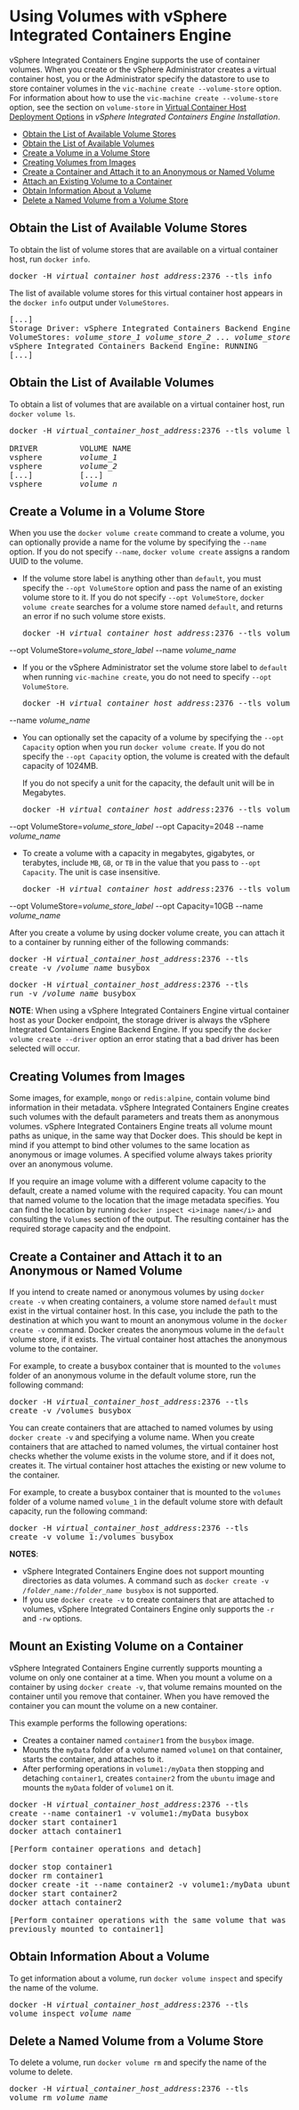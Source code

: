 # Using Volumes with vSphere Integrated Containers Engine #

vSphere Integrated Containers Engine supports the use of container volumes. When you create or the vSphere Administrator creates a virtual container host, you or the Administrator specify the datastore to use to store container volumes in the `vic-machine create --volume-store` option. For information about how to use the `vic-machine create --volume-store` option, see the section on `volume-store` in [Virtual Container Host Deployment Options](../vic_installation/vch_installer_options.html#volume-store) in *vSphere Integrated Containers Engine Installation*.  

- [Obtain the List of Available Volume Stores](#list_vs) 
- [Obtain the List of Available Volumes](#list_vols)
- [Create a Volume in a Volume Store](#create_vol)
- [Creating Volumes from Images](#image_volumes)
- [Create a Container and Attach it to an Anonymous or Named Volume](#create_container)
- [Attach an Existing Volume to a Container](#attach)
- [Obtain Information About a Volume](#inspect_vol) 
- [Delete a Named Volume from a Volume Store](#delete_vol) 

<a name="list_vs"></a>
## Obtain the List of Available Volume Stores ##

To obtain the list of volume stores that are available on a virtual container host, run `docker info`.

<pre>docker -H <i>virtual_container_host_address</i>:2376 --tls info</pre>

The list of available volume stores for this virtual container host appears in the `docker info` output under `VolumeStores`.

<pre>[...]
Storage Driver: vSphere Integrated Containers Backend Engine
VolumeStores: <i>volume_store_1</i> <i>volume_store_2</i> ... <i>volume_store_n</i>
vSphere Integrated Containers Backend Engine: RUNNING
[...]</pre>

<a name="list_vols"></a>
## Obtain the List of Available Volumes ##

To obtain a list of volumes that are available on a virtual container host, run `docker volume ls`.

<pre>docker -H <i>virtual_container_host_address</i>:2376 --tls volume ls

DRIVER         VOLUME NAME
vsphere        <i>volume_1</i>
vsphere        <i>volume_2</i>
[...]          [...]
vsphere        <i>volume_n</i></pre>

<a name="create_vol"></a>
## Create a Volume in a Volume Store ##

When you use the `docker volume create` command to create a volume, you can optionally provide a name for the volume by specifying the `--name` option. If you do not specify `--name`, `docker volume create` assigns a random UUID to the volume.

- If the volume store label is anything other than `default`, you must specify the `--opt VolumeStore` option and pass the name of an existing volume store to it. If you do not specify `--opt VolumeStore`, `docker volume create` searches for a volume store named `default`, and returns an error if no such volume store exists. 

  <pre>docker -H <i>virtual_container_host_address</i>:2376 --tls volume create 
--opt VolumeStore=<i>volume_store_label</i> 
--name <i>volume_name</i></pre>

- If you or the vSphere Administrator set the volume store label to `default` when running `vic-machine create`, you do not need to specify `--opt VolumeStore`.

  <pre>docker -H <i>virtual_container_host_address</i>:2376 --tls volume create 
--name <i>volume_name</i></pre>

- You can optionally set the capacity of a volume by specifying the `--opt Capacity` option when you run `docker volume create`. If you do not specify the `--opt Capacity` option, the volume is created with the default capacity of 1024MB. 

  If you do not specify a unit for the capacity, the default unit will be in Megabytes.
  <pre>docker -H <i>virtual_container_host_address</i>:2376 --tls volume create 
--opt VolumeStore=<i>volume_store_label</i> 
--opt Capacity=2048
--name <i>volume_name</i></pre>
- To create a volume with a capacity in megabytes, gigabytes, or terabytes, include `MB`, `GB`, or `TB` in the value that you pass to `--opt Capacity`. The unit is case insensitive.

  <pre>docker -H <i>virtual_container_host_address</i>:2376 --tls volume create 
--opt VolumeStore=<i>volume_store_label</i> 
--opt Capacity=10GB
--name <i>volume_name</i></pre>

After you create a volume by using docker volume create, you can attach it to a container by running either of the following commands:

<pre>docker -H <i>virtual_container_host_address</i>:2376 --tls 
create -v /<i>volume_name</i> busybox</pre>
<pre>docker -H <i>virtual_container_host_address</i>:2376 --tls 
run -v /<i>volume_name</i> busybox</pre>

**NOTE**: When using a vSphere Integrated Containers Engine virtual container host as your Docker endpoint, the storage driver is always the vSphere Integrated Containers Engine Backend Engine. If you specify the `docker volume create --driver` option an error stating that a bad driver has been selected will occur.

<a name="image_volumes"></a>
## Creating Volumes from Images ##

Some images, for example, `mongo` or `redis:alpine`, contain volume bind information in their metadata. vSphere Integrated Containers Engine creates such volumes with the default parameters and treats them as anonymous volumes. vSphere Integrated Containers Engine treats all volume mount paths as unique, in the same way that Docker does. This should be kept in mind if you attempt to bind other volumes to the same location as anonymous or image volumes. A specified volume always takes priority over an anonymous volume.

If you require an image volume with a different volume capacity to the default, create a named volume with the required capacity. You can mount that named volume to the location that the image metadata specifies. You can find the location by running `docker inspect <i>image name</i>` and consulting the `Volumes` section of the output. The resulting container has the required storage capacity and the endpoint.  

<a name="create_container"></a>
## Create a Container and Attach it to an Anonymous or Named Volume ##

If you intend to create named or anonymous volumes by using `docker create -v` when creating containers, a volume store named `default` must exist in the virtual container host. In this case, you include the path to the destination at which you want to mount an anonymous volume in the `docker create -v` command. Docker creates the anonymous volume in the `default` volume store, if it exists. The virtual container host attaches the anonymous volume to the container.

For example, to create a busybox container that is mounted to the `volumes` folder of an anonymous volume in the default volume store, run the following command:

<pre>docker -H <i>virtual_container_host_address</i>:2376 --tls 
create -v /volumes busybox</pre>

You can create containers that are attached to named volumes by using `docker create -v` and specifying a volume name. When you create containers that are attached to named volumes, the virtual container host checks whether the volume exists in the volume store, and if it does not, creates it. The virtual container host attaches the existing or new volume to the container.

For example, to create a busybox container that is mounted to the `volumes` folder of a volume named `volume_1` in the default volume store with default capacity, run the following command:

<pre>docker -H <i>virtual_container_host_address</i>:2376 --tls 
create -v volume_1:/volumes busybox</pre>

**NOTES**: 
- vSphere Integrated Containers Engine does not support mounting directories as data volumes. A command such as <code>docker create -v /<i>folder_name</i>:/<i>folder_name</i> busybox</code> is not supported.
- If you use `docker create -v` to create containers that are attached to volumes, vSphere Integrated Containers Engine only supports the `-r` and `-rw` options.

<a name="attach"></a>
## Mount an Existing Volume on a Container ##
vSphere Integrated Containers Engine currently supports mounting a volume on only one container at a time. When you mount a volume on a container by using `docker create -v`,  that volume remains mounted on the container until you remove that container. When you have removed the container you can mount the volume on a new container.

This example performs the following operations:

- Creates a container named `container1` from the `busybox` image.
- Mounts the `myData` folder of a volume named `volume1` on that container, starts the container, and attaches to it.
- After performing operations in `volume1:/myData` then stopping and detaching `container1`, creates `container2` from the `ubuntu` image and mounts the `myData` folder of `volume1` on it.

<pre>docker -H <i>virtual_container_host_address</i>:2376 --tls 
create --name container1 -v volume1:/myData busybox
docker start container1
docker attach container1 

[Perform container operations and detach]

docker stop container1 
docker rm container1
docker create -it --name container2 -v volume1:/myData ubuntu
docker start container2 
docker attach container2 

[Perform container operations with the same volume that was 
previously mounted to container1]</pre>

<a name="inspect_vol"></a>
## Obtain Information About a Volume ##
To get information about a volume, run `docker volume inspect` and specify the name of the volume.
<pre>docker -H <i>virtual_container_host_address</i>:2376 --tls 
volume inspect <i>volume_name</i></pre>

<a name="delete_vol"></a>
## Delete a Named Volume from a Volume Store ##
To delete a volume, run `docker volume rm` and specify the name of the volume to delete.
<pre>docker -H <i>virtual_container_host_address</i>:2376 --tls 
volume rm <i>volume_name</i></pre>


